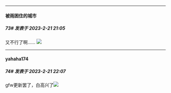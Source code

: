 
*****

####  被雨困住的城市  
##### 73#       发表于 2023-2-21 21:05

又不行了啊……
<img src="https://p.sda1.dev/10/31a019b79630d2447ede9198ffaf0d94/CMP_20230221210518505.jpg" referrerpolicy="no-referrer">


*****

####  yahaha174  
##### 74#       发表于 2023-2-21 22:07

gfw更新罢了，白高兴了<img src="https://static.saraba1st.com/image/smiley/face2017/067.png" referrerpolicy="no-referrer">

